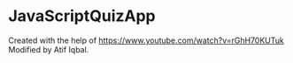 # JavaScriptQuizApp
Created with the help of https://www.youtube.com/watch?v=rGhH70KUTuk
Modified by Atif Iqbal.
